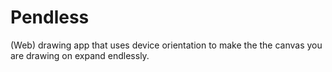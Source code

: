 # Pendless
(Web) drawing app that uses device orientation to make the the canvas you are drawing on expand endlessly.